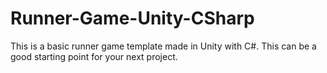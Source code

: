 # Runner-Game-Unity-CSharp
 This is a basic runner game template made in Unity with C#. This can be a good starting point for your next project. 
